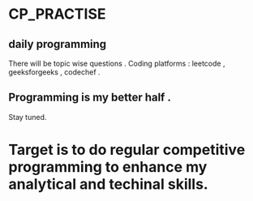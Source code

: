 # CP_PRACTISE

## daily programming

There will be topic wise questions . 
Coding platforms :  leetcode , geeksforgeeks , codechef . 

## Programming is my better half .

Stay tuned.
# Target is to do regular competitive programming to enhance my analytical and techinal skills.
